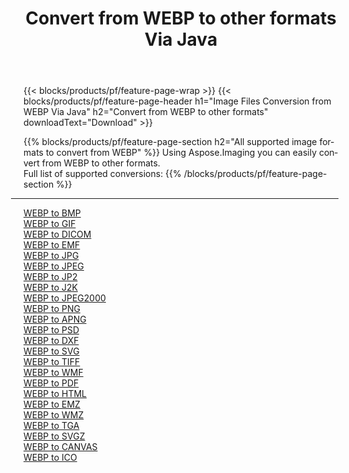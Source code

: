 ﻿---
title: Convert from WEBP to other formats Via Java 
weight: 3920
url: /java/conversion/from/webp 
lang: en
langdirlevel: 2
locales: zh-hans,ja,it,ru,de,es,fr,nl,id,lt,pl,pt,vi,tr,ko,zh-hant,ar,hi,th,sv,cs,uk,he
description: Using Aspose.Imaging you can easily convert from WEBP to other formats
---

{{< blocks/products/pf/feature-page-wrap >}}
{{< blocks/products/pf/feature-page-header h1="Image Files Conversion from WEBP Via Java" h2="Convert from WEBP to other formats" downloadText="Download" >}}


{{% blocks/products/pf/feature-page-section  h2="All supported image formats to convert from WEBP" %}}
Using Aspose.Imaging you can easily convert from WEBP to other formats.
<br/>
Full list of supported conversions:
{{% /blocks/products/pf/feature-page-section %}}
<div class="container-fluid productfamilypage bg-gray">
    <div class="convertypes bg-gray agp-content section">
        <div class="container">
		<hr style="margin-left:-20px;"/>
		<div class="row other-converters">
		    <div class='col-md-2 other-converter remove-lp remove-rp'><a href="/imaging/java/conversion/webp-to-bmp" >WEBP to BMP</a></div><div class='col-md-2 other-converter remove-lp remove-rp'><a href="/imaging/java/conversion/webp-to-gif" >WEBP to GIF</a></div><div class='col-md-2 other-converter remove-lp remove-rp'><a href="/imaging/java/conversion/webp-to-dicom" >WEBP to DICOM</a></div><div class='col-md-2 other-converter remove-lp remove-rp'><a href="/imaging/java/conversion/webp-to-emf" >WEBP to EMF</a></div><div class='col-md-2 other-converter remove-lp remove-rp'><a href="/imaging/java/conversion/webp-to-jpg" >WEBP to JPG</a></div><div class='col-md-2 other-converter remove-lp remove-rp'><a href="/imaging/java/conversion/webp-to-jpeg" >WEBP to JPEG</a></div><div class='col-md-2 other-converter remove-lp remove-rp'><a href="/imaging/java/conversion/webp-to-jp2" >WEBP to JP2</a></div><div class='col-md-2 other-converter remove-lp remove-rp'><a href="/imaging/java/conversion/webp-to-j2k" >WEBP to J2K</a></div><div class='col-md-2 other-converter remove-lp remove-rp'><a href="/imaging/java/conversion/webp-to-jpeg2000" >WEBP to JPEG2000</a></div><div class='col-md-2 other-converter remove-lp remove-rp'><a href="/imaging/java/conversion/webp-to-png" >WEBP to PNG</a></div><div class='col-md-2 other-converter remove-lp remove-rp'><a href="/imaging/java/conversion/webp-to-apng" >WEBP to APNG</a></div><div class='col-md-2 other-converter remove-lp remove-rp'><a href="/imaging/java/conversion/webp-to-psd" >WEBP to PSD</a></div><div class='col-md-2 other-converter remove-lp remove-rp'><a href="/imaging/java/conversion/webp-to-dxf" >WEBP to DXF</a></div><div class='col-md-2 other-converter remove-lp remove-rp'><a href="/imaging/java/conversion/webp-to-svg" >WEBP to SVG</a></div><div class='col-md-2 other-converter remove-lp remove-rp'><a href="/imaging/java/conversion/webp-to-tiff" >WEBP to TIFF</a></div><div class='col-md-2 other-converter remove-lp remove-rp'><a href="/imaging/java/conversion/webp-to-wmf" >WEBP to WMF</a></div><div class='col-md-2 other-converter remove-lp remove-rp'><a href="/imaging/java/conversion/webp-to-pdf" >WEBP to PDF</a></div><div class='col-md-2 other-converter remove-lp remove-rp'><a href="/imaging/java/conversion/webp-to-html" >WEBP to HTML</a></div><div class='col-md-2 other-converter remove-lp remove-rp'><a href="/imaging/java/conversion/webp-to-emz" >WEBP to EMZ</a></div><div class='col-md-2 other-converter remove-lp remove-rp'><a href="/imaging/java/conversion/webp-to-wmz" >WEBP to WMZ</a></div><div class='col-md-2 other-converter remove-lp remove-rp'><a href="/imaging/java/conversion/webp-to-tga" >WEBP to TGA</a></div><div class='col-md-2 other-converter remove-lp remove-rp'><a href="/imaging/java/conversion/webp-to-svgz" >WEBP to SVGZ</a></div><div class='col-md-2 other-converter remove-lp remove-rp'><a href="/imaging/java/conversion/webp-to-canvas" >WEBP to CANVAS</a></div><div class='col-md-2 other-converter remove-lp remove-rp'><a href="/imaging/java/conversion/webp-to-ico" >WEBP to ICO</a></div>
                </div>
        </div>
    </div>
</div>
<br/>

